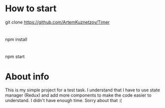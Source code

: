 # How to start
git clone https://github.com/ArtemKuznetzov/Timer
#
npm install
# 
npm start

# About info
This is my simple project for a test task. I understand that I have to use state manager (Redux) and add more components to make the code easier to understand. I didn't have enough time. Sorry about that :(
